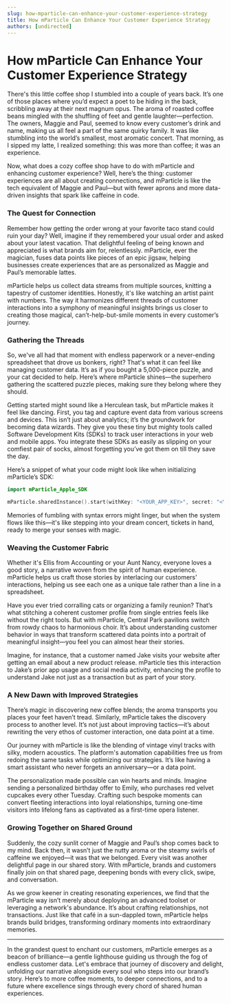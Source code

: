 ```yaml
---
slug: how-mparticle-can-enhance-your-customer-experience-strategy
title: How mParticle Can Enhance Your Customer Experience Strategy
authors: [undirected]
---
```



# How mParticle Can Enhance Your Customer Experience Strategy

There's this little coffee shop I stumbled into a couple of years back. It’s one of those places where you’d expect a poet to be hiding in the back, scribbling away at their next magnum opus. The aroma of roasted coffee beans mingled with the shuffling of feet and gentle laughter—perfection. The owners, Maggie and Paul, seemed to know every customer’s drink and name, making us all feel a part of the same quirky family. It was like stumbling into the world’s smallest, most aromatic concert. That morning, as I sipped my latte, I realized something: this was more than coffee; it was an experience.

Now, what does a cozy coffee shop have to do with mParticle and enhancing customer experience? Well, here’s the thing: customer experiences are all about creating connections, and mParticle is like the tech equivalent of Maggie and Paul—but with fewer aprons and more data-driven insights that spark like caffeine in code.

### The Quest for Connection

Remember how getting the order wrong at your favorite taco stand could ruin your day? Well, imagine if they remembered your usual order and asked about your latest vacation. That delightful feeling of being known and appreciated is what brands aim for, relentlessly. mParticle, ever the magician, fuses data points like pieces of an epic jigsaw, helping businesses create experiences that are as personalized as Maggie and Paul’s memorable lattes. 

mParticle helps us collect data streams from multiple sources, knitting a tapestry of customer identities. Honestly, it's like watching an artist paint with numbers. The way it harmonizes different threads of customer interactions into a symphony of meaningful insights brings us closer to creating those magical, can’t-help-but-smile moments in every customer’s journey.

### Gathering the Threads

So, we've all had that moment with endless paperwork or a never-ending spreadsheet that drove us bonkers, right? That's what it can feel like managing customer data. It’s as if you bought a 5,000-piece puzzle, and your cat decided to help. Here’s where mParticle shines—the superhero gathering the scattered puzzle pieces, making sure they belong where they should.

Getting started might sound like a Herculean task, but mParticle makes it feel like dancing. First, you tag and capture event data from various screens and devices. This isn’t just about analytics; it’s the groundwork for becoming data wizards. They give you these tiny but mighty tools called Software Development Kits (SDKs) to track user interactions in your web and mobile apps. You integrate these SDKs as easily as slipping on your comfiest pair of socks, almost forgetting you’ve got them on till they save the day.

Here’s a snippet of what your code might look like when initializing mParticle’s SDK:

```swift
import mParticle_Apple_SDK

mParticle.sharedInstance().start(withKey: "<YOUR_APP_KEY>", secret: "<YOUR_APP_SECRET>")
```

Memories of fumbling with syntax errors might linger, but when the system flows like this—it's like stepping into your dream concert, tickets in hand, ready to merge your senses with magic.

### Weaving the Customer Fabric

Whether it's Ellis from Accounting or your Aunt Nancy, everyone loves a good story, a narrative woven from the spirit of human experience. mParticle helps us craft those stories by interlacing our customers’ interactions, helping us see each one as a unique tale rather than a line in a spreadsheet. 

Have you ever tried corralling cats or organizing a family reunion? That’s what stitching a coherent customer profile from single entries feels like without the right tools. But with mParticle, Central Park pavilions switch from rowdy chaos to harmonious choir. It’s about understanding customer behavior in ways that transform scattered data points into a portrait of meaningful insight—you feel you can almost hear their stories.

Imagine, for instance, that a customer named Jake visits your website after getting an email about a new product release. mParticle ties this interaction to Jake’s prior app usage and social media activity, enhancing the profile to understand Jake not just as a transaction but as part of your story.

### A New Dawn with Improved Strategies

There’s magic in discovering new coffee blends; the aroma transports you places your feet haven’t tread. Similarly, mParticle takes the discovery process to another level. It’s not just about improving tactics—it’s about rewriting the very ethos of customer interaction, one data point at a time.

Our journey with mParticle is like the blending of vintage vinyl tracks with silky, modern acoustics. The platform's automation capabilities free us from redoing the same tasks while optimizing our strategies. It’s like having a smart assistant who never forgets an anniversary—or a data point.

The personalization made possible can win hearts and minds. Imagine sending a personalized birthday offer to Emily, who purchases red velvet cupcakes every other Tuesday. Crafting such bespoke moments can convert fleeting interactions into loyal relationships, turning one-time visitors into lifelong fans as captivated as a first-time opera listener.

### Growing Together on Shared Ground

Suddenly, the cozy sunlit corner of Maggie and Paul’s shop comes back to my mind. Back then, it wasn’t just the nutty aroma or the steamy swirls of caffeine we enjoyed—it was that we belonged. Every visit was another delightful page in our shared story. With mParticle, brands and customers finally join on that shared page, deepening bonds with every click, swipe, and conversation.

As we grow keener in creating resonating experiences, we find that the mParticle way isn’t merely about deploying an advanced toolset or leveraging a network's abundance. It’s about crafting relationships, not transactions. Just like that café in a sun-dappled town, mParticle helps brands build bridges, transforming ordinary moments into extraordinary memories.

---

In the grandest quest to enchant our customers, mParticle emerges as a beacon of brilliance—a gentle lighthouse guiding us through the fog of endless customer data. Let's embrace that journey of discovery and delight, unfolding our narrative alongside every soul who steps into our brand’s story. Here’s to more coffee moments, to deeper connections, and to a future where excellence sings through every chord of shared human experiences.